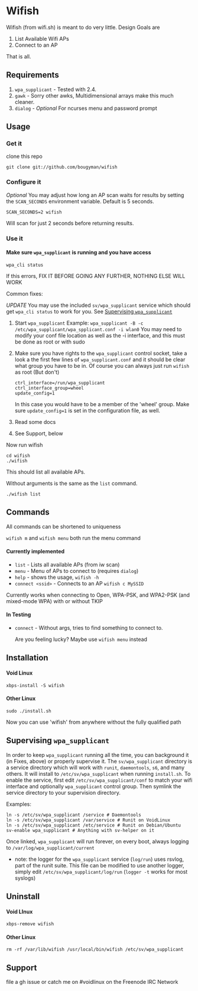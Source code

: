 # Wifish

Wifish (from wifi.sh) is meant to do very little. Design Goals are

1. List Available Wifi APs
2. Connect to an AP

That is all.

## Requirements

1. `wpa_supplicant` - Tested with 2.4.
2. `gawk` - Sorry other awks, Multidimensional arrays make this much cleaner.
3. `dialog` - *Optional* For ncurses menu and password prompt

## Usage

### Get it
clone this repo
```
git clone git://github.com/bougyman/wifish
```

### Configure it

*Optional* You may adjust how long an AP scan waits for results by setting the `SCAN_SECONDS` 
environment variable. Default is 5 seconds.

```
SCAN_SECONDS=2 wifish
```
Will scan for just 2 seconds before returning results.

### Use it

#### Make sure `wpa_supplicant` is running and you have access

```
wpa_cli status
```

If this errors, FIX IT BEFORE GOING ANY FURTHER, NOTHING ELSE WILL WORK

Common fixes:

*UPDATE* You may use the included `sv/wpa_supplicant` service which should get `wpa_cli status` to 
work for you. See <a href="#supervising-wpa_supplicant">Supervising `wpa_supplicant`</a>

1. Start `wpa_supplicant` Example: `wpa_supplicant -B -c /etc/wpa_supplicant/wpa_spplicant.conf -i wlan0`
   You may need to modify your conf file location as well as the -i interface, and this must be done as root or with sudo
2. Make sure you have rights to the `wpa_supplicant` control socket, take a look a the first few lines of `wpa_supplicant.conf`
   and it should be clear what group you have to be in. Of course you can always just run `wifish` as root (But don't)

   ```
   ctrl_interface=/run/wpa_supplicant
   ctrl_interface_group=wheel
   update_config=1
   ``` 

   In this case you would have to be a member of the 'wheel' group. Make sure `update_config=1` is set in the configuration file, as well.
3. Read some docs
4. See Support, below

Now run wifish

```
cd wifish
./wifish
```

This should list all available APs.

Without arguments is the same as the `list` command.

```
./wifish list
```

## Commands

All commands can be shortened to uniqueness

`wifish m` and `wifish menu` both run the menu command

#### Currently implemented

* `list` - Lists all available APs (from iw scan)
* `menu` - Menu of APs to connect to (requires `dialog`)
* `help` - shows the usage, `wifish -h`
* `connect <ssid>` - Connects to an AP
  `wifish c MySSID`

Currently works when connecting to Open, WPA-PSK, and WPA2-PSK (and mixed-mode WPA) with or without TKIP

#### In Testing

* `connect` - Without args, tries to find something to connect to.

  Are you feeling lucky? Maybe use `wifish menu` instead

## Installation

#### Void Linux

`xbps-install -S wifish`

#### Other Linux

```
sudo ./install.sh
```

Now you can use 'wifish' from anywhere without the fully qualified path

## Supervising `wpa_supplicant`

In order to keep `wpa_supplicant` running all the time, you can background it (in Fixes, above) or
properly supervise it. The `sv/wpa_supplicant` directory is a service directory which will work
with `runit`, `daemontools`, `s6`, and many others. It will install to `/etc/sv/wpa_supplicant` 
when running `install.sh`. To enable the service, first edit `/etc/sv/wpa_supplicant/conf` to match
your wifi interface and optionally `wpa_supplicant` control group. Then symlink the service directory
to your supervision directory.

Examples:

```
ln -s /etc/sv/wpa_supplicant /service # Daemontools
ln -s /etc/sv/wpa_supplicant /var/service # Runit on VoidLinux
ln -s /etc/sv/wpa_supplicant /etc/service # Runit on Debian/Ubuntu
sv-enable wpa_supplicant # Anything with sv-helper on it
```

Once linked, `wpa_supplicant` will run forever, on every boot, always logging to `/var/log/wpa_supplicant/current`

* note: the logger for the `wpa_supplicant` service (`log/run`) uses rsvlog, part of the runit suite. This file can be modified
        to use another logger, simply edit `/etc/sv/wpa_supplicant/log/run` (`logger -t` works for most syslogs)

## Uninstall

#### Void LInux

`xbps-remove wifish`

#### Other Linux

```
rm -rf /var/lib/wifish /usr/local/bin/wifish /etc/sv/wpa_supplicant
```

## Support

file a gh issue or catch me on #voidlinux on the Freenode IRC Network
